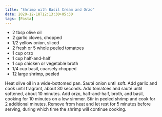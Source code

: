 ```yaml
---
title: "Shrimp with Basil Cream and Orzo"
date: 2020-12-18T12:13:30+05:30
tags: [Pasta]
---
```


* 2 tbsp olive oil  
* 2 garlic cloves, chopped  
* 1/2 yellow onion, sliced  
* 2 fresh or 5 whole peeled tomatoes  
* 1 cup orzo  
* 1 cup half-and-half 
* 1 cup chicken or vegetable broth  
* 1/4 cup basil, coarsely chopped  
* 12 large shrimp, peeled

Heat olive oil in a wide-bottomed pan. Sauté onion until soft. Add garlic and cook until fragrant, about 30 seconds. Add tomatoes and sauté until softened, about 10 minutes. Add orzo, half-and-half, broth, and basil, cooking for 10 minutes on a low simmer. Stir in peeled shrimp and cook for 2 additional minutes. Remove from heat and let rest for 5 minutes before serving, during which time the shrimp will continue cooking.